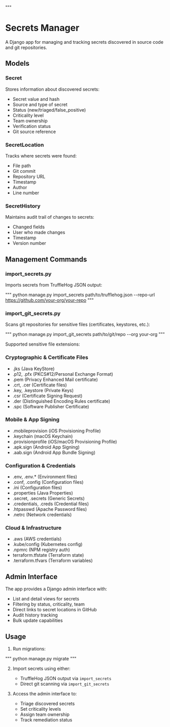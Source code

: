 """
# Secrets Manager

A Django app for managing and tracking secrets discovered in source code and git repositories.

## Models

### Secret
Stores information about discovered secrets:
- Secret value and hash
- Source and type of secret
- Status (new/triaged/false_positive)
- Criticality level
- Team ownership
- Verification status
- Git source reference

### SecretLocation
Tracks where secrets were found:
- File path
- Git commit
- Repository URL
- Timestamp
- Author
- Line number

### SecretHistory
Maintains audit trail of changes to secrets:
- Changed fields
- User who made changes
- Timestamp
- Version number

## Management Commands

### import_secrets.py
Imports secrets from TruffleHog JSON output:

"""
python manage.py import_secrets path/to/trufflehog.json --repo-url https://github.com/your-org/your-repo
"""


### import_git_secrets.py
Scans git repositories for sensitive files (certificates, keystores, etc.):

"""
python manage.py import_git_secrets path/to/git/repo --org your-org
"""


Supported sensitive file extensions:

### Cryptographic & Certificate Files
- .jks (Java KeyStore)
- .p12, .pfx (PKCS#12/Personal Exchange Format)
- .pem (Privacy Enhanced Mail certificate)
- .crt, .cer (Certificate files)
- .key, .keystore (Private Keys)
- .csr (Certificate Signing Request)
- .der (Distinguished Encoding Rules certificate)
- .spc (Software Publisher Certificate)

### Mobile & App Signing
- .mobileprovision (iOS Provisioning Profile)
- .keychain (macOS Keychain)
- .provisionprofile (iOS/macOS Provisioning Profile)
- .apk.sign (Android App Signing)
- .aab.sign (Android App Bundle Signing)

### Configuration & Credentials
- .env, .env.* (Environment files)
- .conf, .config (Configuration files)
- .ini (Configuration files)
- .properties (Java Properties)
- .secret, .secrets (Generic Secrets)
- .credentials, .creds (Credential files)
- .htpasswd (Apache Password files)
- .netrc (Network credentials)

### Cloud & Infrastructure
- .aws (AWS credentials)
- .kube/config (Kubernetes config)
- .npmrc (NPM registry auth)
- terraform.tfstate (Terraform state)
- .terraform.tfvars (Terraform variables)

## Admin Interface

The app provides a Django admin interface with:
- List and detail views for secrets
- Filtering by status, criticality, team
- Direct links to secret locations in GitHub
- Audit history tracking
- Bulk update capabilities

## Usage

1. Run migrations:

"""
python manage.py migrate
"""

2. Import secrets using either:
   - TruffleHog JSON output via `import_secrets`
   - Direct git scanning via `import_git_secrets`

3. Access the admin interface to:
   - Triage discovered secrets
   - Set criticality levels
   - Assign team ownership
   - Track remediation status
